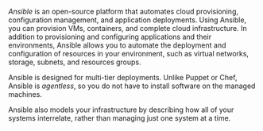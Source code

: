 

*Ansible* is an open-source platform that automates cloud provisioning, configuration management, and application deployments. Using Ansible, you can provision VMs, containers, and complete cloud infrastructure. In addition to provisioning and configuring applications and their environments, Ansible allows you to automate the deployment and configuration of resources in your environment, such as virtual networks, storage, subnets, and resources groups.

Ansible is designed for multi-tier deployments. Unlike Puppet or Chef, Ansible is *agentless*, so you do not have to install software on the managed machines.

Ansible also models your infrastructure by describing how all of your systems interrelate, rather than managing just one system at a time.
